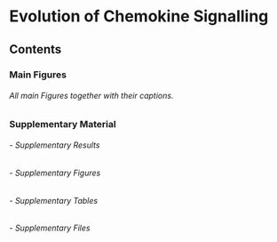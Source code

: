 # Evolution of Chemokine Signalling

## Contents

### Main Figures

######    All main Figures together with their captions.

### Supplementary Material

######   - Supplementary Results
######   - Supplementary Figures
######   - Supplementary Tables
######   - Supplementary Files
